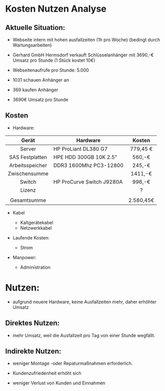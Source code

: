 # Kosten Nutzen Analyse

## Aktuelle Situation: 
* Webseite intern mit hohen ausfallzeiten (1h pro Woche) (bedingt durch Wartungsarbeiten)
* Gerhard GmbH Hermsdorf verkauft Schlüsselanhänger mit 3690,-€ Umsatz pro Stunde (1 Stück kostet 10€)
* Webseitenaufrufe pro Stunde: 5.000
* 1031 schauen Anhänger an
* 369 kaufen Anhänger 

* 3690€ Umsatz pro Stunde

## Kosten

* Hardware:

| Gerät  | Hardware                              | Kosten |
| :---:  | ---                                   |  :---: |
| Server | HP ProLiant DL380 G7                  | 779,45 € | 
| SAS Festplatten | HPE HDD 300GB 10K 2.5"       | 560,-€ |
| Arbeitsspeicher | DDR3 1600Mhz PC3-12800       | 245,-€ |
| Zwischensumme |                                | 1411,-€ |
| Switch | HP ProCurve Switch J9280A             | 996,-€ |
|Lizenz  |                                |? |
|  |                                |  |
|Gesamtsumme  |                                |2.580,45€ |

* Kabel 
     * Kaltgerätekabel
     * Netzwerkkabel
    
* Laufende Kosten:
    * Strom
    
* Manpower:
    * Administration


# Nutzen:
* aufgrund neuere Hardware, keine Ausfallzeiten mehr, daher erhöhter Umsatz

## Direktes Nutzen: 
* mehr Umsatz, weil die Ausfallzeit pro Tag von einer Stunde wegfällt.

## Indirekte Nutzen: 
* weniger Montage -oder Repaturmaßnahmen erforderlich. 
* Kundenzufriedenheit erhöht sich

* weniger Verlust von Kunden und Einnahmen